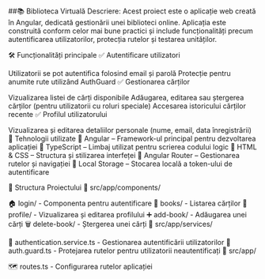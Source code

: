 ##📚 Biblioteca Virtuală
Descriere:
Acest proiect este o aplicație web creată în Angular, dedicată gestionării unei biblioteci online. Aplicația este construită conform celor mai bune practici și include funcționalități precum autentificarea utilizatorilor, protecția rutelor și testarea unităților.

🛠 Funcționalități principale
✅ Autentificare utilizatori

Utilizatorii se pot autentifica folosind email și parolă
Protecție pentru anumite rute utilizând AuthGuard
✅ Gestionarea cărților

Vizualizarea listei de cărți disponibile
Adăugarea, editarea sau ștergerea cărților (pentru utilizatorii cu roluri speciale)
Accesarea istoricului cărților recente
✅ Profilul utilizatorului

Vizualizarea și editarea detaliilor personale (nume, email, data înregistrării)
🚀 Tehnologii utilizate
🔹 Angular – Framework-ul principal pentru dezvoltarea aplicației
🔹 TypeScript – Limbaj utilizat pentru scrierea codului logic
🔹 HTML & CSS – Structura și stilizarea interfeței
🔹 Angular Router – Gestionarea rutelor și navigației
🔹 Local Storage – Stocarea locală a token-ului de autentificare


📂 Structura Proiectului
📁 src/app/components/

🏠 login/ - Componenta pentru autentificare
📖 books/ - Listarea cărților
👤 profile/ - Vizualizarea și editarea profilului
➕ add-book/ - Adăugarea unei cărți
🗑 delete-book/ - Ștergerea unei cărți
📁 src/app/services/

🔑 authentication.service.ts - Gestionarea autentificării utilizatorilor
🔐 auth.guard.ts - Protejarea rutelor pentru utilizatorii neautentificați
📁 src/app/

🗺 routes.ts - Configurarea rutelor aplicației

